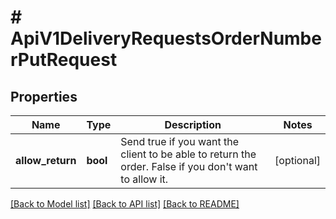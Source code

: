# # ApiV1DeliveryRequestsOrderNumberPutRequest

## Properties

Name | Type | Description | Notes
------------ | ------------- | ------------- | -------------
**allow_return** | **bool** | Send true if you want the client to be able to return the order. False if you don&#39;t want to allow it. | [optional]

[[Back to Model list]](../../README.md#models) [[Back to API list]](../../README.md#endpoints) [[Back to README]](../../README.md)
